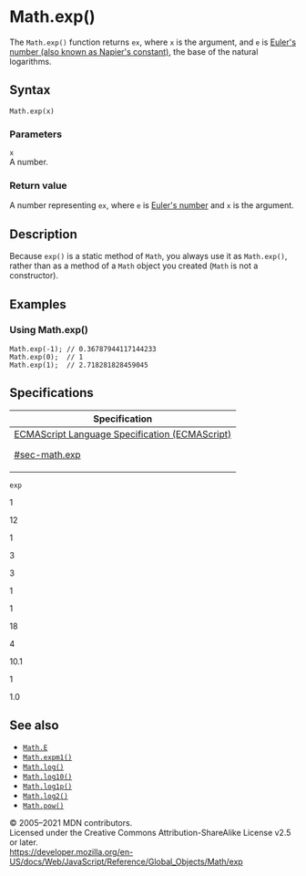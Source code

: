 # Math.exp()

The `Math.exp()` function returns `ex`, where `x` is the argument, and `e` is [Euler's number (also known as Napier's constant)](e), the base of the natural logarithms.

## Syntax

    Math.exp(x)

### Parameters

`x`  
A number.

### Return value

A number representing `ex`, where `e` is [Euler's number](e) and `x` is the argument.

## Description

Because `exp()` is a static method of `Math`, you always use it as `Math.exp()`, rather than as a method of a `Math` object you created (`Math` is not a constructor).

## Examples

### Using Math.exp()

    Math.exp(-1); // 0.36787944117144233
    Math.exp(0);  // 1
    Math.exp(1);  // 2.718281828459045

## Specifications

<table>
<thead>
<tr class="header">
<th>Specification</th>
</tr>
</thead>
<tbody>
<tr class="odd">
<td>
<a href="https://tc39.es/ecma262/#sec-math.exp">ECMAScript Language Specification (ECMAScript) 
<br/>

<span class="small">#sec-math.exp</span>
</a>
</td>
</tr>
</tbody>
</table>

`exp`

1

12

1

3

3

1

1

18

4

10.1

1

1.0

## See also

-   [`Math.E`](e)
-   [`Math.expm1()`](expm1)
-   [`Math.log()`](log)
-   [`Math.log10()`](log10)
-   [`Math.log1p()`](log1p)
-   [`Math.log2()`](log2)
-   [`Math.pow()`](pow)

© 2005–2021 MDN contributors.  
Licensed under the Creative Commons Attribution-ShareAlike License v2.5 or later.  
<a href="https://developer.mozilla.org/en-US/docs/Web/JavaScript/Reference/Global_Objects/Math/exp" class="_attribution-link">https://developer.mozilla.org/en-US/docs/Web/JavaScript/Reference/Global_Objects/Math/exp</a>
